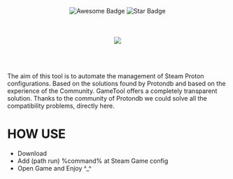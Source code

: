 <!-- PROJECT BUNNER-->
<div align="center">
  <img src="https://cdn.rawgit.com/sindresorhus/awesome/d7305f38d29fed78fa85652e3a63e154dd8e8829/media/badge.svg" alt="Awesome Badge"/>
  <img src="https://img.shields.io/static/v1?label=%F0%9F%8C%9F&message=If%20Useful&style=style=flat&color=BC4E99" alt="Star Badge"/>
  <br>  <br>  <br>  <br>
  <img src="https://user-images.githubusercontent.com/28324952/152643475-45e6e8e7-f602-4584-91ba-38194bfd1ad4.png"/>
   <br>  <br>  <br>  <br>
</div>  


The aim of this tool is to automate the management of Steam Proton configurations. Based on the solutions found by Protondb and based on the experience of the Community.
GameTool offers a completely transparent solution.
Thanks to the community of Protondb we could solve all the compatibility problems, directly here.


# HOW USE
- Download 
- Add (path run) %command% at Steam Game config
- Open Game and Enjoy ^_^
